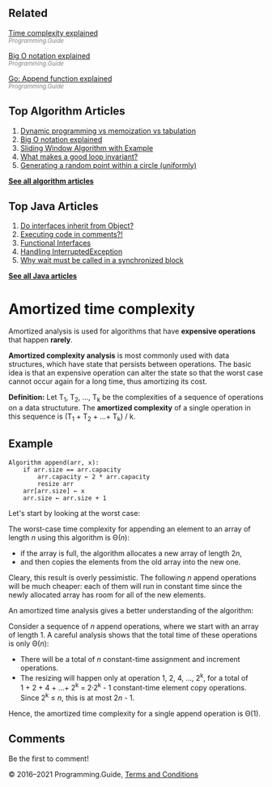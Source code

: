 



## Related

[Time complexity explained](time-complexity-explained.html)  
<span style="color: grey; font-style: italic; font-size: smaller">Programming.Guide</span>

[Big O notation explained](big-o-notation-explained.html)  
<span style="color: grey; font-style: italic; font-size: smaller">Programming.Guide</span>

[Go: Append function explained](go/append-explained.html)  
<span style="color: grey; font-style: italic; font-size: smaller">Programming.Guide</span>

## Top Algorithm Articles

1.  [Dynamic programming vs memoization vs tabulation](dynamic-programming-vs-memoization-vs-tabulation.html)
2.  [Big O notation explained](big-o-notation-explained.html)
3.  [Sliding Window Algorithm with Example](sliding-window-example.html)
4.  [What makes a good loop invariant?](what-makes-a-good-loop-invariant.html)
5.  [Generating a random point within a circle (uniformly)](random-point-within-circle.html)

[**See all algorithm articles**](algorithms.html)



## Top Java Articles

1.  [Do interfaces inherit from Object?](java/do-interfaces-inherit-from-object.html)
2.  [Executing code in comments?!](java/executing-code-in-comments.html)
3.  [Functional Interfaces](java/functional-interfaces.html)
4.  [Handling InterruptedException](java/handling-interrupted-exceptions.html)
5.  [Why wait must be called in a synchronized block](java/why-wait-must-be-in-synchronized.html)

[**See all Java articles**](java/index.html)

# Amortized time complexity

Amortized analysis is used for algorithms that have **expensive operations** that happen **rarely**.

**Amortized complexity analysis** is most commonly used with data structures, which have state that persists between operations. The basic idea is that an expensive operation can alter the state so that the worst case cannot occur again for a long time, thus amortizing its cost.

**Definition:** Let T<sub>1</sub>, T<sub>2</sub>, …, T<sub>k</sub> be the complexities of a sequence of operations on a data structuture. The **amortized complexity** of a single operation in this sequence is (T<sub>1</sub> + T<sub>2</sub> + …+ T<sub>k</sub>) / k.

## Example

    Algorithm append(arr, x):
        if arr.size == arr.capacity
            arr.capacity ← 2 * arr.capacity
            resize arr
        arr[arr.size] ← x
        arr.size ← arr.size + 1

Let's start by looking at the worst case:

The worst-case time complexity for appending an element to an array of length *n* using this algorithm is Θ(_n_):

- if the array is full, the algorithm allocates a new array of length 2*n*,
- and then copies the elements from the old array into the new one.

Cleary, this result is overly pessimistic. The following *n* append operations will be much cheaper: each of them will run in constant time since the newly allocated array has room for all of the new elements.

An amortized time analysis gives a better understanding of the algorithm:

Consider a sequence of *n* append operations, where we start with an array of length 1. A careful analysis shows that the total time of these operations is only Θ(_n_):

- There will be a total of _n_ constant-time assignment and increment operations.
- The resizing will happen only at operation 1, 2, 4, …, 2<sup>k</sup>, for a total of 1 + 2 + 4 + …+ 2<sup>k</sup> = 2·2<sup>k</sup> - 1 constant-time element copy operations. Since 2<sup>k</sup> ≤ *n*, this is at most 2*n* - 1.

Hence, the amortized time complexity for a single append operation is Θ(1).

## Comments

Be the first to comment!

© 2016–2021 Programming.Guide, [Terms and Conditions](terms-and-conditions.html)
